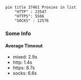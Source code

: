 
```mermaid
pie title 37461 Proxies in list
    "HTTP" : 23547
    "HTTPS": 5566
    "SOCKS" : 12576
```

### Some Info
#### Average Timeout

- mixed: 2.9s
- http: 1.4s
- https: 8.7s
- socks: 6.6s